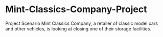 # Mint-Classics-Company-Project
Project Scenario  Mint Classics Company, a retailer of classic model cars and other vehicles, is looking at closing one of their storage facilities.
